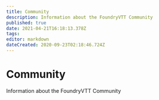 ```yaml
---
title: Community
description: Information about the FoundryVTT Community
published: true
date: 2021-04-21T16:18:13.378Z
tags: 
editor: markdown
dateCreated: 2020-09-23T02:18:46.724Z
---
```


# Community
Information about the FoundryVTT Community